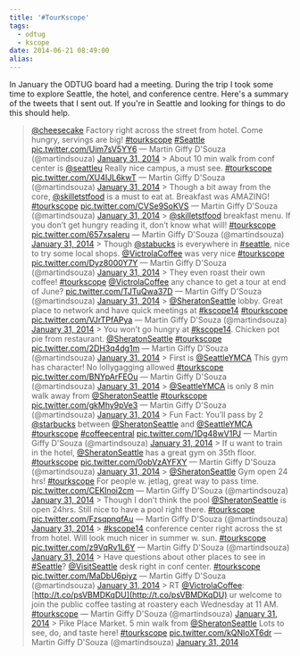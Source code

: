```yaml
---
title: '#TourKscope'
tags:
  - odtug
  - kscope
date: 2014-06-21 08:49:00
alias:
---
```


In January the ODTUG board had a meeting. During the trip I took some time to explore Seattle, the hotel, and conference centre. Here's a summary of the tweets that I sent out. If you're in Seattle and looking for things to do this should help.

  > [@cheesecake](https://twitter.com/Cheesecake) Factory right across the street from hotel. Come hungry, servings are big! [#tourkscope](https://twitter.com/search?q=%23tourkscope&amp;src=hash) [#Seattle](https://twitter.com/search?q=%23Seattle&amp;src=hash) [pic.twitter.com/Uim7sV5YY6](http://t.co/Uim7sV5YY6)
> &mdash; Martin Giffy D&#39;Souza (@martindsouza) [January 31, 2014](https://twitter.com/martindsouza/statuses/429291106572840960)<script async src="//platform.twitter.com/widgets.js" charset="utf-8"></script> > About 10 min walk from conf center is [@seattleu](https://twitter.com/seattleu) Really nice campus, a must see. [#tourkscope](https://twitter.com/search?q=%23tourkscope&amp;src=hash) [pic.twitter.com/XU4IJL6kwT](http://t.co/XU4IJL6kwT)
> &mdash; Martin Giffy D&#39;Souza (@martindsouza) [January 31, 2014](https://twitter.com/martindsouza/statuses/429291697311186944)<script async src="//platform.twitter.com/widgets.js" charset="utf-8"></script> > Though a bit away from the core, [@skilletstfood](https://twitter.com/skilletstfood) is a must to eat at. Breakfast was AMAZING! [#tourkscope](https://twitter.com/search?q=%23tourkscope&amp;src=hash) [pic.twitter.com/CVSe9SoKVS](http://t.co/CVSe9SoKVS)
> &mdash; Martin Giffy D&#39;Souza (@martindsouza) [January 31, 2014](https://twitter.com/martindsouza/statuses/429292393301417985)<script async src="//platform.twitter.com/widgets.js" charset="utf-8"></script> > [@skilletstfood](https://twitter.com/skilletstfood) breakfast menu. If you don’t get hungry reading it, don’t know what will! [#tourkscope](https://twitter.com/search?q=%23tourkscope&amp;src=hash) [pic.twitter.com/657xsaleru](http://t.co/657xsaleru)
> &mdash; Martin Giffy D&#39;Souza (@martindsouza) [January 31, 2014](https://twitter.com/martindsouza/statuses/429292604182654976)<script async src="//platform.twitter.com/widgets.js" charset="utf-8"></script> > Though [@stabucks](https://twitter.com/stabucks) is everywhere in [#seattle](https://twitter.com/search?q=%23seattle&amp;src=hash), nice to try some local shops. [@VictrolaCoffee](https://twitter.com/VictrolaCoffee) was very nice [#tourkscope](https://twitter.com/search?q=%23tourkscope&amp;src=hash) [pic.twitter.com/Dyz8000Y7Y](http://t.co/Dyz8000Y7Y)
> &mdash; Martin Giffy D&#39;Souza (@martindsouza) [January 31, 2014](https://twitter.com/martindsouza/statuses/429293181788639233)<script async src="//platform.twitter.com/widgets.js" charset="utf-8"></script>  > They even roast their own coffee! [#tourkscope](https://twitter.com/search?q=%23tourkscope&amp;src=hash) [@VictrolaCoffee](https://twitter.com/VictrolaCoffee) any chance to get a tour at end of June? [pic.twitter.com/TJTuQwa37D](http://t.co/TJTuQwa37D)
> &mdash; Martin Giffy D&#39;Souza (@martindsouza) [January 31, 2014](https://twitter.com/martindsouza/statuses/429293864260620288)<script async src="//platform.twitter.com/widgets.js" charset="utf-8"></script> > [@SheratonSeattle](https://twitter.com/SheratonSeattle) lobby. Great place to network and have quick meetings at [#kscope14](https://twitter.com/search?q=%23kscope14&amp;src=hash) [#tourkscope](https://twitter.com/search?q=%23tourkscope&amp;src=hash) [pic.twitter.com/VJrTPfAPya](http://t.co/VJrTPfAPya)
> &mdash; Martin Giffy D&#39;Souza (@martindsouza) [January 31, 2014](https://twitter.com/martindsouza/statuses/429294238895841280)<script async src="//platform.twitter.com/widgets.js" charset="utf-8"></script> > You won’t go hungry at [#kscope14](https://twitter.com/search?q=%23kscope14&amp;src=hash). Chicken pot pie from restaurant. [@SheratonSeattle](https://twitter.com/SheratonSeattle) [#tourkscope](https://twitter.com/search?q=%23tourkscope&amp;src=hash) [pic.twitter.com/2DH3q4dg1m](http://t.co/2DH3q4dg1m)
> &mdash; Martin Giffy D&#39;Souza (@martindsouza) [January 31, 2014](https://twitter.com/martindsouza/statuses/429294535596711936)<script async src="//platform.twitter.com/widgets.js" charset="utf-8"></script> > First is [@SeattleYMCA](https://twitter.com/SeattleYMCA) This gym has character! No lollygagging allowed [#tourkscope](https://twitter.com/search?q=%23tourkscope&amp;src=hash) [pic.twitter.com/BNYpArFEOu](http://t.co/BNYpArFEOu)
> &mdash; Martin Giffy D&#39;Souza (@martindsouza) [January 31, 2014](https://twitter.com/martindsouza/statuses/429295876440207360)<script async src="//platform.twitter.com/widgets.js" charset="utf-8"></script> > [@SeattleYMCA](https://twitter.com/SeattleYMCA) is only 8 min walk away from [@SheratonSeattle](https://twitter.com/SheratonSeattle) [#tourkscope](https://twitter.com/search?q=%23tourkscope&amp;src=hash) [pic.twitter.com/gkMhy9pVe3](http://t.co/gkMhy9pVe3)
> &mdash; Martin Giffy D&#39;Souza (@martindsouza) [January 31, 2014](https://twitter.com/martindsouza/statuses/429296448690061312)<script async src="//platform.twitter.com/widgets.js" charset="utf-8"></script> > Fun Fact: You’ll pass by 2 [@starbucks](https://twitter.com/Starbucks) between [@SheratonSeattle](https://twitter.com/SheratonSeattle) and [@SeattleYMCA](https://twitter.com/SeattleYMCA) [#tourkscope](https://twitter.com/search?q=%23tourkscope&amp;src=hash) [#coffeecentral](https://twitter.com/search?q=%23coffeecentral&amp;src=hash) [pic.twitter.com/1Dg48wV1PJ](http://t.co/1Dg48wV1PJ)
> &mdash; Martin Giffy D&#39;Souza (@martindsouza) [January 31, 2014](https://twitter.com/martindsouza/statuses/429296726197796864)<script async src="//platform.twitter.com/widgets.js" charset="utf-8"></script> > If u want to train in the hotel, [@SheratonSeattle](https://twitter.com/SheratonSeattle) has a great gym on 35th floor. [#tourkscope](https://twitter.com/search?q=%23tourkscope&amp;src=hash) [pic.twitter.com/0obVzAYFXY](http://t.co/0obVzAYFXY)
> &mdash; Martin Giffy D&#39;Souza (@martindsouza) [January 31, 2014](https://twitter.com/martindsouza/statuses/429297825285820417)<script async src="//platform.twitter.com/widgets.js" charset="utf-8"></script> > [@SheratonSeattle](https://twitter.com/SheratonSeattle) Gym open 24 hrs! [#tourkscope](https://twitter.com/search?q=%23tourkscope&amp;src=hash) For people w. jetlag, great way to pass time. [pic.twitter.com/CEKlnoi2cm](http://t.co/CEKlnoi2cm)
> &mdash; Martin Giffy D&#39;Souza (@martindsouza) [January 31, 2014](https://twitter.com/martindsouza/statuses/429298013312258048)<script async src="//platform.twitter.com/widgets.js" charset="utf-8"></script> > Though I don’t think the pool [@SheratonSeattle](https://twitter.com/SheratonSeattle) is open 24hrs. Still nice to have a pool right there. [#tourkscope](https://twitter.com/search?q=%23tourkscope&amp;src=hash) [pic.twitter.com/FzsqpnqfAu](http://t.co/FzsqpnqfAu)
> &mdash; Martin Giffy D&#39;Souza (@martindsouza) [January 31, 2014](https://twitter.com/martindsouza/statuses/429298205885353984)<script async src="//platform.twitter.com/widgets.js" charset="utf-8"></script> > [#kscope14](https://twitter.com/search?q=%23kscope14&amp;src=hash) conference center right across the st from hotel. Will look much nicer in summer w. sun. [#tourkscope](https://twitter.com/search?q=%23tourkscope&amp;src=hash) [pic.twitter.com/z9VqRv1L6Y](http://t.co/z9VqRv1L6Y)
> &mdash; Martin Giffy D&#39;Souza (@martindsouza) [January 31, 2014](https://twitter.com/martindsouza/statuses/429299217253683200)<script async src="//platform.twitter.com/widgets.js" charset="utf-8"></script> > Have questions about other places to see in [#Seattle](https://twitter.com/search?q=%23Seattle&amp;src=hash)? [@VisitSeattle](https://twitter.com/VisitSeattle) desk right in conf center. [#tourkscope](https://twitter.com/search?q=%23tourkscope&amp;src=hash) [pic.twitter.com/MaDbU6piyz](http://t.co/MaDbU6piyz)
> &mdash; Martin Giffy D&#39;Souza (@martindsouza) [January 31, 2014](https://twitter.com/martindsouza/statuses/429299778581577728)<script async src="//platform.twitter.com/widgets.js" charset="utf-8"></script> > RT [@VictrolaCoffee](https://twitter.com/VictrolaCoffee): [http://t.co/psVBMDKqDU](http://t.co/psVBMDKqDU) ur welcome to join the public coffee tasting at roastery each Wednesday at 11 AM. [#tourkscope](https://twitter.com/search?q=%23tourkscope&amp;src=hash)
> &mdash; Martin Giffy D&#39;Souza (@martindsouza) [January 31, 2014](https://twitter.com/martindsouza/statuses/429300042847907840)<script async src="//platform.twitter.com/widgets.js" charset="utf-8"></script> > Pike Place Market. 5 min walk from [@SheratonSeattle](https://twitter.com/SheratonSeattle) Lots to see, do, and taste here! [#tourkscope](https://twitter.com/search?q=%23tourkscope&amp;src=hash) [pic.twitter.com/kQNloXT6dr](http://t.co/kQNloXT6dr)
> &mdash; Martin Giffy D&#39;Souza (@martindsouza) [January 31, 2014](https://twitter.com/martindsouza/statuses/429300697071247360)<script async src="//platform.twitter.com/widgets.js" charset="utf-8"></script>
